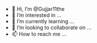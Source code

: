 - 👋 Hi, I’m @Gujjar11the
- 👀 I’m interested in ...
- 🌱 I’m currently learning ...
- 💞️ I’m looking to collaborate on ...
- 📫 How to reach me ...

<!---
Gujjar11the/Gujjar11the is a ✨ special ✨ repository because its `README.md` (this file) appears on your GitHub profile.
You can click the Preview link to take a look at your changes.
--->
